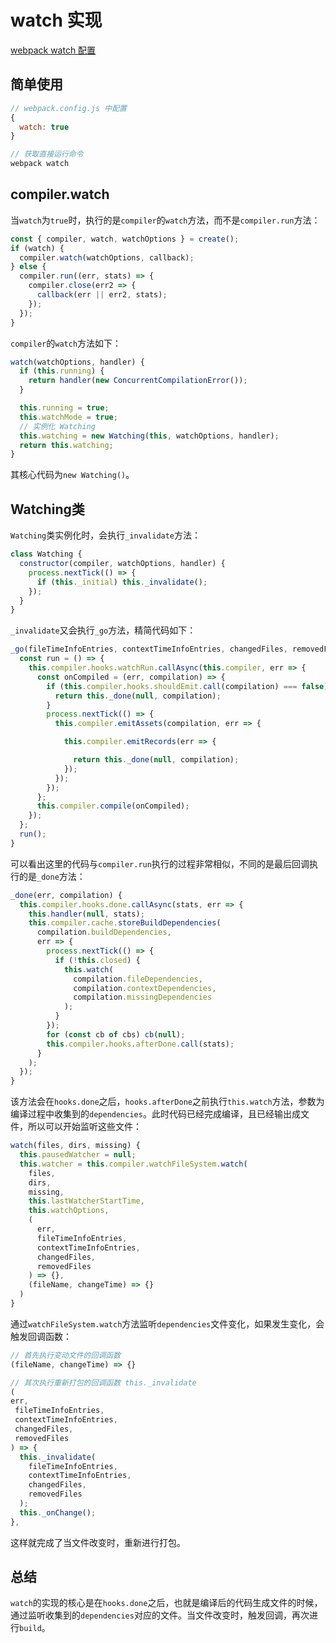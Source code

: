 # watch 实现

[webpack watch 配置](https://webpack.docschina.org/configuration/watch/)

## 简单使用

```javascript
// webpack.config.js 中配置
{
  watch: true
}

// 获取直接运行命令
webpack watch
```

## compiler.watch

当`watch`为`true`时，执行的是`compiler`的`watch`方法，而不是`compiler.run`方法：

```javascript
const { compiler, watch, watchOptions } = create();
if (watch) {
  compiler.watch(watchOptions, callback);
} else {
  compiler.run((err, stats) => {
    compiler.close(err2 => {
      callback(err || err2, stats);
    });
  });
}
```

`compiler`的`watch`方法如下：

```javascript
watch(watchOptions, handler) {
  if (this.running) {
    return handler(new ConcurrentCompilationError());
  }

  this.running = true;
  this.watchMode = true;
  // 实例化 Watching
  this.watching = new Watching(this, watchOptions, handler);
  return this.watching;
}
```

其核心代码为`new Watching()`。

## Watching类

`Watching`类实例化时，会执行`_invalidate`方法：

```javascript
class Watching {
  constructor(compiler, watchOptions, handler) {
    process.nextTick(() => {
      if (this._initial) this._invalidate();
    });
  }
}
```

`_invalidate`又会执行`_go`方法，精简代码如下：

```javascript
_go(fileTimeInfoEntries, contextTimeInfoEntries, changedFiles, removedFiles) {
  const run = () => {
    this.compiler.hooks.watchRun.callAsync(this.compiler, err => {
      const onCompiled = (err, compilation) => {
        if (this.compiler.hooks.shouldEmit.call(compilation) === false) {
          return this._done(null, compilation);
        }
        process.nextTick(() => {
          this.compiler.emitAssets(compilation, err => {

            this.compiler.emitRecords(err => {

              return this._done(null, compilation);
            });
          });
        });
      };
      this.compiler.compile(onCompiled);
    });
  };
  run();
}
```

可以看出这里的代码与`compiler.run`执行的过程非常相似，不同的是最后回调执行的是`_done`方法：

```javascript
_done(err, compilation) {
  this.compiler.hooks.done.callAsync(stats, err => {
    this.handler(null, stats);
    this.compiler.cache.storeBuildDependencies(
      compilation.buildDependencies,
      err => {
        process.nextTick(() => {
          if (!this.closed) {
            this.watch(
              compilation.fileDependencies,
              compilation.contextDependencies,
              compilation.missingDependencies
            );
          }
        });
        for (const cb of cbs) cb(null);
        this.compiler.hooks.afterDone.call(stats);
      }
    );
  });
}
```

该方法会在`hooks.done`之后，`hooks.afterDone`之前执行`this.watch`方法，参数为编译过程中收集到的`dependencies`。此时代码已经完成编译，且已经输出成文件，所以可以开始监听这些文件：

```javascript
watch(files, dirs, missing) {
  this.pausedWatcher = null;
  this.watcher = this.compiler.watchFileSystem.watch(
    files,
    dirs,
    missing,
    this.lastWatcherStartTime,
    this.watchOptions,
    (
      err,
      fileTimeInfoEntries,
      contextTimeInfoEntries,
      changedFiles,
      removedFiles
    ) => {},
    (fileName, changeTime) => {}
  )
}
```

通过`watchFileSystem.watch`方法监听`dependencies`文件变化，如果发生变化，会触发回调函数：

```javascript
// 首先执行变动文件的回调函数
(fileName, changeTime) => {}

// 其次执行重新打包的回调函数 this._invalidate
(
err,
 fileTimeInfoEntries,
 contextTimeInfoEntries,
 changedFiles,
 removedFiles
) => {
  this._invalidate(
    fileTimeInfoEntries,
    contextTimeInfoEntries,
    changedFiles,
    removedFiles
  );
  this._onChange();
},
```

这样就完成了当文件改变时，重新进行打包。

## 总结

`watch`的实现的核心是在`hooks.done`之后，也就是编译后的代码生成文件的时候，通过监听收集到的`dependencies`对应的文件。当文件改变时，触发回调，再次进行`build`。